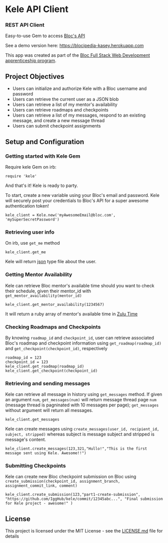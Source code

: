# Kele API Client

### REST API Client

Easy-to-use Gem to access [Bloc's API](http://docs.blocapi.apiary.io/#)

See a demo version here: https://blocipedia-kasey.herokuapp.com

This app was created as part of the [Bloc Full Stack Web Development apprenticeship program](https://www.bloc.io/web-developer-career-track).

## Project Objectives

- Users can initialize and authorize Kele with a Bloc username and password
- Users can retrieve the current user as a JSON blob
- Users can retrieve a list of my mentor's availability
- Users can retrieve roadmaps and checkpoints
- Users can retrieve a list of my messages, respond to an existing message, and create a new message thread
- Users can submit checkpoint assignments

## Setup and Configuration

### Getting started with Kele Gem

Require kele Gem on irb:

    require 'kele'

 And that's it! Kele is ready to party.

To start, create a new variable using your Bloc's email and password. Kele will securely post your credentials to Bloc's API for a super awesome authentication token!

    kele_client = Kele.new('myAwesomeEmail@bloc.com', 'mySuperSecretPassword')

### Retrieving user info

On irb, use `get_me` method

    kele_client.get_me

Kele will return [json](https://en.wikipedia.org/wiki/JSON) type file about the user.

### Getting Mentor Availability

Kele can retrieve Bloc mentor's available time should you want to check their schedule, given their mentor_id with `get_mentor_availability(mentor_id)`

    kele_client.get_mentor_availability(1234567)


It will return a ruby array of mentor's available time in [Zulu Time](https://en.wikipedia.org/wiki/Coordinated_Universal_Time#Time_zones)

### Checking Roadmaps and Checkpoints

By knowing `roadmap_id` and `checkpoint_id`, user can retrieve associated Bloc's roadmap and checkpoint information using `get_roadmap(roadmap_id)` and `get_checkpoint(checkpoint_id)`, respectively

    roadmap_id = 123
    checkpoint_id = 123
    kele_client.get_roadmap(roadmap_id)
    kele_client.get_checkpoint(checkpoint_id)


### Retrieving and sending messages

Kele can retrieve all message in history using `get_messages` method. If given an argument `num`, `get_messages(num)` will return message thread page `num` (message thread is pagninated with 10 messages per page); `get_messages` without argument will return all messages.

    kele_client.get_messages

Kele can create messages using `create_messages(user_id, recipient_id, subject, stripped)` whereas subject is message subject and stripped is message's content.

    kele_client.create_messages(123,321,"Hullo!","This is the first message sent using Kele. Awesome!!")

### Submitting Checkpoints

Kele can create new Bloc checkpoint submission on Bloc using `create_submission(checkpoint_id, assignment_branch, assignment_commit_link, comment)`

    kele_client.create_submission(123,"part1-create-submission", "https://github.com/IggHub/kele/commit/12345abc...", "Final submission for Kele project - awesome!" )

## License

This project is licensed under the MIT License - see the [LICENSE.md](LICENSE.md) file for details
